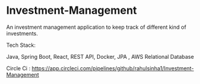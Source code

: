 # Investment-Management
An investment management application to keep track of different kind of investments.

Tech Stack:

Java, Spring Boot, React, REST API, Docker, JPA , AWS Relational Database

Circle Ci : https://app.circleci.com/pipelines/github/rahulsinha1/Investment-Management
